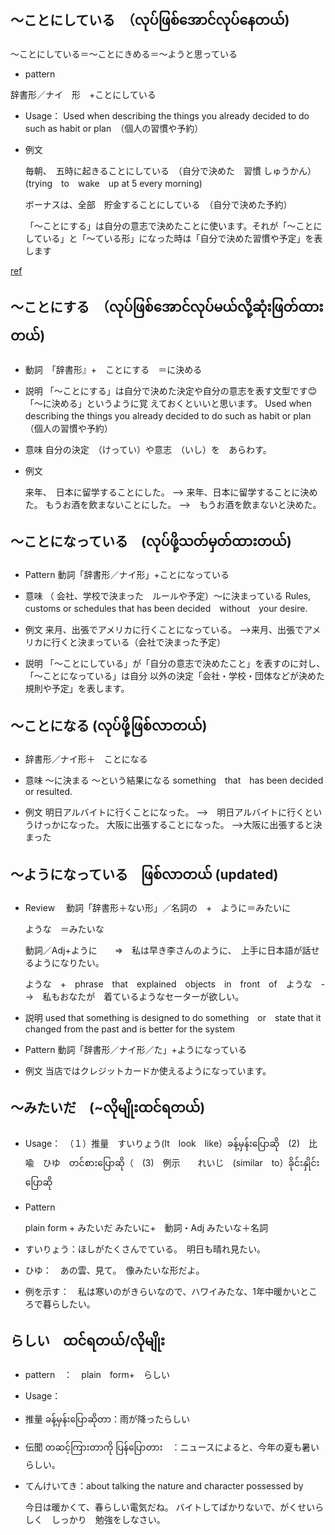 ## ～ことにしている　（လုပ်ဖြစ်အောင်လုပ်နေတယ်)
～ことにしている＝～ことにきめる＝～ようと思っている
+ pattern

 辞書形／ナイ　形　+ことにしている

+ Usage： Used when describing the things you already decided to do such as habit or plan　（個人の習慣や予約） 
+ 例文
  
  毎朝、　五時に起きることにしている　（自分で決めた　習慣 しゅうかん）(trying　to　wake　up at 5 every morning)
  
  ボーナスは、全部　貯金することにしている　（自分で決めた予約）
  
  「〜ことにする」は自分の意志で決めたことに使います。それが「〜ことにしている」と「〜ている形」になった時は「自分で決めた習慣や予定」を表します

[ref](https://www.edewakaru.com/archives/7564998.html)
  
## ～ことにする　（လုပ်ဖြစ်အောင်လုပ်မယ်လို့ဆုံးဖြတ်ထားတယ်)
+ 動詞　「辞書形』+　ことにする　＝に決める
+ 説明
  「〜ことにする」は自分で決めた決定や自分の意志を表す文型です😊「〜に決める」というように覚    えておくといいと思います。
   Used when describing the things you already decided to do such as habit or plan　（個人の習慣や予約） 
+ 意味
  自分の決定　（けってい）や意志　（いし）を　あらわす。
+ 例文

  来年、　日本に留学することにした。
  --> 来年、日本に留学することに決めた。
  もうお酒を飲まないことにした。
  -->　もうお酒を飲まないと決めた。

## ～ことになっている　(လုပ်ဖို့သတ်မှတ်ထားတယ်)
+ Pattern
動詞「辞書形／ナイ形」+ことになっている
+ 意味
 （ 会社、学校で決まった　ルールや予定）～に決まっている
Rules, customs or schedules that has been decided　without　your desire.

+ 例文
  来月、出張でアメリカに行くことになっている。
  -->来月、出張でアメリカに行くと決まっている（会社で決まった予定）
  
+ 説明
  「〜ことにしている」が「自分の意志で決めたこと」を表すのに対し、「〜ことになっている」は自分  以外の決定「会社・学校・団体などが決めた規則や予定」を表します。


## ～ことになる (လုပ်ဖို့ဖြစ်လာတယ်)
+ 辞書形／ナイ形＋　ことになる

+ 意味
  ～に決まる
  ～という結果になる
  something　that　has been decided or resulted.
+ 例文
  明日アルバイトに行くことになった。
  -->　明日アルバイトに行くというけっかになった。
  大阪に出張することになった。
  -->大阪に出張すると決まった
  

## ～ようになっている　ဖြစ်‌လာတယ် (updated)

+ Review
　動詞「辞書形＋ない形」／名詞の　+　ように＝みたいに

  ような　＝みたいな
  
  動詞／Adj+ように　　⇒　私は早き李さんのように、　上手に日本語が話せるようになりたい。
  
  ような　+　phrase　that　explained　objects　in　front　of　ような　-->　私もおなたが　着ているようなセーターが欲しい。
+ 説明
  used that something is designed to do something　or　state that it changed from the past and is better for the system
+ Pattern
  動詞「辞書形／ナイ形／た」+ようになっている
+ 例文
  当店ではクレジットカードか使えるようになっています。
  
## ～みたいだ　(~လိုမျိုးထင်ရတယ်)
+ Usage：　（１）推量　すいりょう(It　look　like）ခန့်မှန်းပြောဆို　(2)　比喩　ひゆ　တင်စားပြောဆို（　(3)　例示　　れいじ　(similar　to）ခိုင်းနှိုင်းပြောဆို
+ Pattern
  
  plain form + みたいだ
  みたいに+　動詞・Adj
  みたいな＋名詞
+ すいりょう：ほしがたくさんでている。　明日も晴れ見たい。
+ ひゆ：　あの雲、見て。　像みたいな形だよ。
+ 例を示す：　私は寒いのがきらいなので、ハワイみたな、1年中暖かいところで暮らしたい。

 ## らしい　ထင်ရတယ်/လိုမျိုး
 + pattern　：　plain　form+　らしい
   
 + Usage：
 + 推量 ခန့်မှန်းပြောဆိုတာ：雨が降ったらしい
 + 伝聞 တဆင့်ကြားတာကို ပြန်ပြောတား　：ニュースによると、今年の夏も暑いらしい。
 + てんけいてき：about talking the nature and character possessed by

   今日は暖かくて、春らしい電気だね。
   バイトしてばかりないで、がくせいらしく　しっかり　勉強をしなさい。

